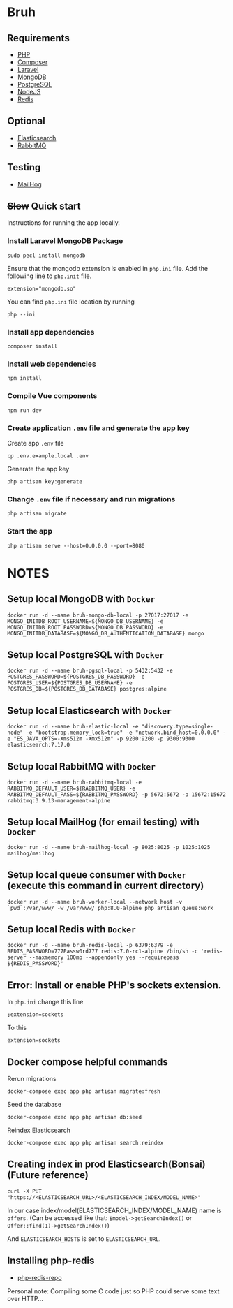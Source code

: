# Bruh

## Requirements
- [PHP](https://www.php.net/)
- [Composer](https://getcomposer.org/download/)
- [Laravel](https://laravel.com/)
- [MongoDB](https://www.mongodb.com/)
- [PostgreSQL](https://www.postgresql.org/)
- [NodeJS](https://nodejs.org/en/)
- [Redis](https://redis.io/)
## Optional
- [Elasticsearch](https://www.elastic.co/)
- [RabbitMQ](https://www.rabbitmq.com/)
## Testing
- [MailHog](https://github.com/mailhog/MailHog)

## ~~Slow~~ Quick start
Instructions for running the app locally.

### Install Laravel MongoDB Package
```shell
sudo pecl install mongodb
```

Ensure that the mongodb extension is enabled in `php.ini` file.
Add the following line to `php.init` file.
```shell
extension="mongodb.so"
```

You can find `php.ini` file location by running
```shell
php --ini
```

### Install app dependencies
```shell
composer install
```

### Install web dependencies
```shell
npm install
```

### Compile Vue components
```shell
npm run dev
```

### Create application `.env` file and generate the app key
Create app `.env` file
```shell
cp .env.example.local .env
```

Generate the app key
```shell
php artisan key:generate
```

### Change `.env` file if necessary and run migrations
```shell
php artisan migrate
```

### Start the app
```shell
php artisan serve --host=0.0.0.0 --port=8080
```


# NOTES

## Setup local MongoDB with `Docker`
```shell
docker run -d --name bruh-mongo-db-local -p 27017:27017 -e MONGO_INITDB_ROOT_USERNAME=${MONGO_DB_USERNAME} -e MONGO_INITDB_ROOT_PASSWORD=${MONGO_DB_PASSWORD} -e MONGO_INITDB_DATABASE=${MONGO_DB_AUTHENTICATION_DATABASE} mongo
```

## Setup local PostgreSQL with `Docker`
```shell
docker run -d --name bruh-pgsql-local -p 5432:5432 -e POSTGRES_PASSWORD=${POSTGRES_DB_PASSWORD} -e POSTGRES_USER=${POSTGRES_DB_USERNAME} -e POSTGRES_DB=${POSTGRES_DB_DATABASE} postgres:alpine
```

## Setup local Elasticsearch with `Docker`
```shell
docker run -d --name bruh-elastic-local -e "discovery.type=single-node" -e "bootstrap.memory_lock=true" -e "network.bind_host=0.0.0.0" -e "ES_JAVA_OPTS=-Xms512m -Xmx512m" -p 9200:9200 -p 9300:9300 elasticsearch:7.17.0
```

## Setup local RabbitMQ with `Docker`
````shell
docker run -d --name bruh-rabbitmq-local -e RABBITMQ_DEFAULT_USER=${RABBITMQ_USER} -e RABBITMQ_DEFAULT_PASS=${RABBITMQ_PASSWORD} -p 5672:5672 -p 15672:15672 rabbitmq:3.9.13-management-alpine
````

## Setup local MailHog (for email testing) with `Docker`
```shell
docker run -d --name bruh-mailhog-local -p 8025:8025 -p 1025:1025 mailhog/mailhog
```

## Setup local queue consumer with `Docker` (execute this command in current directory)
```shell
docker run -d --name bruh-worker-local --network host -v `pwd`:/var/www/ -w /var/www/ php:8.0-alpine php artisan queue:work
```

## Setup local Redis with `Docker`
```shell
docker run -d --name bruh-redis-local -p 6379:6379 -e REDIS_PASSWORD=777Passw0rd777 redis:7.0-rc1-alpine /bin/sh -c 'redis-server --maxmemory 100mb --appendonly yes --requirepass ${REDIS_PASSWORD}'
```

## Error: Install or enable PHP's sockets extension.
In `php.ini` change this line
```text
;extension=sockets
```
To this
```text
extension=sockets
```

## Docker compose helpful commands
Rerun migrations
```shell
docker-compose exec app php artisan migrate:fresh
```

Seed the database
```shell
docker-compose exec app php artisan db:seed
```

Reindex Elasticsearch
```shell
docker-compose exec app php artisan search:reindex
```

## Creating index in prod Elasticsearch(Bonsai) (Future reference)
```shell
curl -X PUT "https://<ELASTICSEARCH_URL>/<ELASTICSEARCH_INDEX/MODEL_NAME>"
```
In our case index/model(ELASTICSEARCH_INDEX/MODEL_NAME) name is `offers`. (Can be accessed like that: `$model->getSearchIndex()` or `Offer::find(1)->getSearchIndex()`)

And `ELASTICSEARCH_HOSTS` is set to `ELASTICSEARCH_URL`.

## Installing php-redis
 - [php-redis-repo](https://github.com/phpredis/phpredis/blob/develop/INSTALL.markdown)

Personal note: Compiling some C code just so PHP could serve some text over HTTP...
